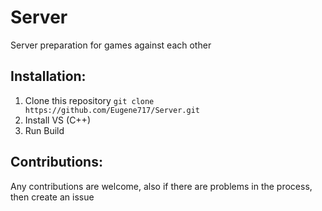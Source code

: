 # Server
Server preparation for games against each other

## Installation:
1. Clone this repository `git clone https://github.com/Eugene717/Server.git`
2. Install VS (C++)
3. Run Build

## Contributions:
Any contributions are welcome, also if there are problems in the process, then create an issue
